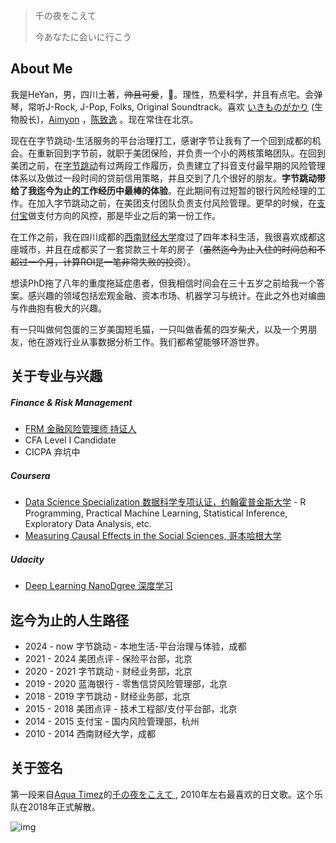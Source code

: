 
> 千の夜をこえて
> 
> 今あなたに会いに行こう

About Me
------

我是HeYan，男，四川土著，~~帅且可爱~~，🌈。理性，热爱科学，并且有点宅。会弹琴，常听J-Rock, J-Pop, Folks, Original Soundtrack。喜欢 [いきものがかり](http://ikimonogakari.com/) (生物股长)，[Aimyon](http://www.aimyong.net/) ，[陈致逸](https://weibo.com/cypmusicstudio) 。现在常住在北京。

现在在字节跳动-生活服务的平台治理打工，感谢字节让我有了一个回到成都的机会。在重新回到字节前，就职于美团保险，并负责一个小的两核策略团队。在回到美团之前，在[字节跳动](https://www.bytedance.com/zh/)有过两段工作履历，负责建立了抖音支付最早期的风险管理体系以及做过一段时间的贷前信用策略，并且交到了几个很好的朋友。**字节跳动带给了我迄今为止的工作经历中最棒的体验**。在此期间有过短暂的银行风险经理的工作。在加入字节跳动之前，在美团支付团队负责支付风险管理。更早的时候，在[支付宝](https://www.antgroup.com/)做支付方向的风控，那是毕业之后的第一份工作。

在工作之前，我在四川成都的[西南财经大学](https://www.swufe.edu.cn/)度过了四年本科生活，我很喜欢成都这座城市，并且在成都买了一套贷款三十年的房子（~~虽然迄今为止入住的时间总和不超过一个月，计算ROI是一笔非常失败的投资~~）。

想读PhD拖了八年的重度拖延症患者，但我相信时间会在三十五岁之前给我一个答案。感兴趣的领域包括宏观金融、资本市场、机器学习与统计。在此之外也对编曲与作曲抱有极大的兴趣。


有一只叫做何包蛋的三岁美国短毛猫，一只叫做香蕉的四岁柴犬，以及一个男朋友，他在游戏行业从事数据分析工作。我们都希望能够环游世界。


关于专业与兴趣
------
##### Finance & Risk Management

- [FRM 金融风险管理师 持证人](http://my.garp.org/DigitalBadgeFRM?id=0034000001aeWr3AAE)
- CFA Level I Candidate
- CICPA 弃坑中

##### Coursera

- [Data Science Specialization 数据科学专项认证，约翰霍普金斯大学](https://www.coursera.org/specializations/jhu-data-science)
      - R Programming, Practical Machine Learning, Statistical Inference, Exploratory Data Analysis, etc.
- [Measuring Causal Effects in the Social Sciences, 哥本哈根大学](https://www.coursera.org/account/accomplishments/verify/CL8NUCSTDAJT)

##### Udacity

- [Deep Learning NanoDgree 深度学习](https://graduation.udacity.com/confirm/A4TCQYGQ)

迄今为止的人生路径
------
- 2024 - now     字节跳动 - 本地生活-平台治理与体验，成都
- 2021 - 2024   美团点评 - 保险平台部，北京
- 2020 - 2021   字节跳动 - 财经业务部，北京
- 2019 - 2020   蓝海银行 - 零售信贷风险管理部，北京
- 2018 - 2019   字节跳动 - 财经业务部，北京
- 2015 - 2018   美团点评 - 技术工程部/支付平台部，北京
- 2014 - 2015   支付宝 - 国内风险管理部，杭州
- 2010 - 2014   西南财经大学，成都

关于签名
------
第一段来自[Aqua Timez](https://zh.wikipedia.org/wiki/Aqua_Timez)的[千の夜をこえて
](https://music.douban.com/subject/1926414/), 2010年左右最喜欢的日文歌。这个乐队在2018年正式解散。

![img](https://s2.ax1x.com/2019/08/22/md5n41.jpg)
